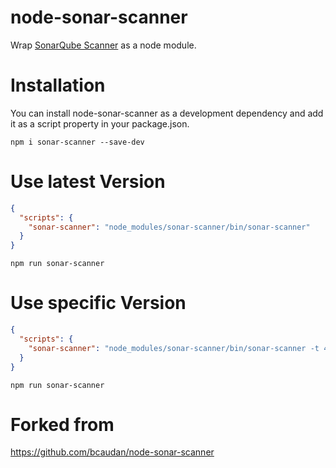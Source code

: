 node-sonar-scanner
==================

Wrap [SonarQube Scanner](https://docs.sonarqube.org/display/SCAN/Analyzing+with+SonarQube+Scanner) as a node module.

# Installation

You can install node-sonar-scanner as a development dependency and add it as a script property in your package.json.

```shell
npm i sonar-scanner --save-dev
```     

# Use latest Version

```json
{
  "scripts": {
    "sonar-scanner": "node_modules/sonar-scanner/bin/sonar-scanner"
  }
}
```

```shell
npm run sonar-scanner
```     

# Use specific Version

```json
{
  "scripts": {
    "sonar-scanner": "node_modules/sonar-scanner/bin/sonar-scanner -t 4.2.0.1873"
  }
}
```


```shell
npm run sonar-scanner
```     


# Forked from
https://github.com/bcaudan/node-sonar-scanner
